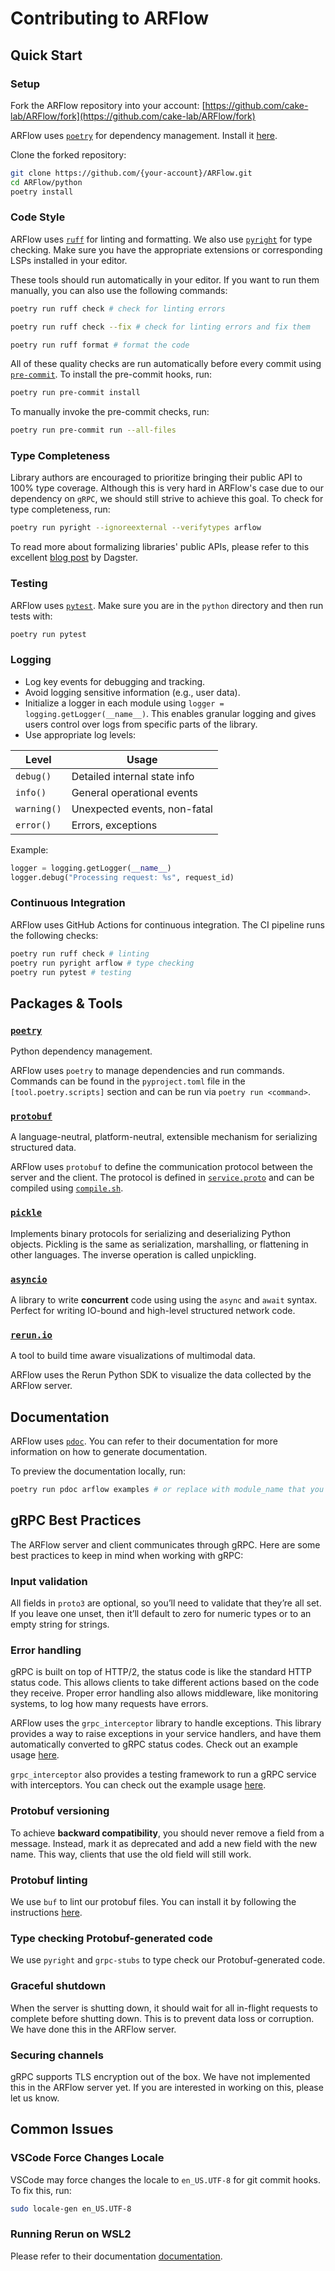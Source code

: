 # Contributing to ARFlow

## Quick Start

### Setup

Fork the ARFlow repository into your account: [https://github.com/cake-lab/ARFlow/fork](https://github.com/cake-lab/ARFlow/fork)

ARFlow uses [`poetry`](https://python-poetry.org) for dependency management. Install it [here](https://python-poetry.org/docs/).

Clone the forked repository:

```bash
git clone https://github.com/{your-account}/ARFlow.git
cd ARFlow/python
poetry install
```

### Code Style

ARFlow uses [`ruff`](https://docs.astral.sh/ruff/) for linting and formatting. We also use [`pyright`](https://github.com/microsoft/pyright) for type checking. Make sure you have the appropriate extensions or corresponding LSPs installed in your editor.

These tools should run automatically in your editor. If you want to run them manually, you can also use the following commands:

```bash
poetry run ruff check # check for linting errors

poetry run ruff check --fix # check for linting errors and fix them

poetry run ruff format # format the code
```

All of these quality checks are run automatically before every commit using [`pre-commit`](https://pre-commit.com). To install the pre-commit hooks, run:

```bash
poetry run pre-commit install
```

To manually invoke the pre-commit checks, run:

```bash
poetry run pre-commit run --all-files
```

### Type Completeness

Library authors are encouraged to prioritize bringing their public API to 100% type coverage. Although this is very hard in ARFlow's case due to our dependency on `gRPC`, we should still strive to achieve this goal. To check for type completeness, run:

```bash
poetry run pyright --ignoreexternal --verifytypes arflow
```

To read more about formalizing libraries' public APIs, please refer to this excellent [blog post](https://dagster.io/blog/adding-python-types#-step-3-formalize-public-api) by Dagster.

### Testing

ARFlow uses [`pytest`](https://pytest.org). Make sure you are in the `python` directory and then run tests with:

```bash
poetry run pytest
```

### Logging

- Log key events for debugging and tracking.
- Avoid logging sensitive information (e.g., user data).
- Initialize a logger in each module using `logger = logging.getLogger(__name__)`. This enables granular logging and gives users control over logs from specific parts of the library.
- Use appropriate log levels:

| Level       | Usage                        |
| ----------- | ---------------------------- |
| `debug()`   | Detailed internal state info |
| `info()`    | General operational events   |
| `warning()` | Unexpected events, non-fatal |
| `error()`   | Errors, exceptions           |

Example:

```python
logger = logging.getLogger(__name__)
logger.debug("Processing request: %s", request_id)
```

### Continuous Integration

ARFlow uses GitHub Actions for continuous integration. The CI pipeline runs the following checks:

```bash
poetry run ruff check # linting
poetry run pyright arflow # type checking
poetry run pytest # testing
```

## Packages & Tools

### [`poetry`](https://python-poetry.org)

Python dependency management.

ARFlow uses `poetry` to manage dependencies and run commands. Commands can be found in the `pyproject.toml` file in the `[tool.poetry.scripts]` section and can be run via `poetry run <command>`.

### [`protobuf`](https://protobuf.dev)

A language-neutral, platform-neutral, extensible mechanism for serializing structured data.

ARFlow uses `protobuf` to define the communication protocol between the server and the client. The protocol is defined in [`service.proto`](./protos/arflow/_grpc/service.proto) and can be compiled using [`compile.sh`](./protos/compile.sh).

### [`pickle`](https://docs.python.org/3/library/pickle.html)

Implements binary protocols for serializing and deserializing Python objects. Pickling is the same as serialization, marshalling, or flattening in other languages. The inverse operation is called unpickling.

### [`asyncio`](https://docs.python.org/3/library/asyncio.html)

A library to write **concurrent** code using using the `async` and `await` syntax. Perfect for writing IO-bound and high-level structured network code.

### [`rerun.io`](https://github.com/rerun-io/rerun)

A tool to build time aware visualizations of multimodal data.

ARFlow uses the Rerun Python SDK to visualize the data collected by the ARFlow server.

## Documentation

ARFlow uses [`pdoc`](https://pdoc.dev). You can refer to their documentation for more information on how to generate documentation.

To preview the documentation locally, run:

```bash
poetry run pdoc arflow examples # or replace with module_name that you want to preview
```

## gRPC Best Practices

The ARFlow server and client communicates through gRPC. Here are some best practices to keep in mind when working with gRPC:

### Input validation

All fields in `proto3` are optional, so you’ll need to validate that they’re all set. If you leave one unset, then it’ll default to zero for numeric types or to an empty string for strings.

### Error handling

gRPC is built on top of HTTP/2, the status code is like the standard HTTP status code. This allows clients to take different actions based on the code they receive. Proper error handling also allows middleware, like monitoring systems, to log how many requests have errors.

ARFlow uses the `grpc_interceptor` library to handle exceptions. This library provides a way to raise exceptions in your service handlers, and have them automatically converted to gRPC status codes. Check out an example usage [here](https://github.com/d5h-foss/grpc-interceptor/tree/master?tab=readme-ov-file#server-interceptor).

`grpc_interceptor` also provides a testing framework to run a gRPC service with interceptors. You can check out the example usage [here](./python/tests/test_interceptor.py).

### Protobuf versioning

To achieve **backward compatibility**, you should never remove a field from a message. Instead, mark it as deprecated and add a new field with the new name. This way, clients that use the old field will still work.

### Protobuf linting

We use `buf` to lint our protobuf files. You can install it by following the instructions [here](https://buf.build/docs/installation).

### Type checking Protobuf-generated code

We use `pyright` and `grpc-stubs` to type check our Protobuf-generated code.

### Graceful shutdown

When the server is shutting down, it should wait for all in-flight requests to complete before shutting down. This is to prevent data loss or corruption. We have done this in the ARFlow server.

### Securing channels

gRPC supports TLS encryption out of the box. We have not implemented this in the ARFlow server yet. If you are interested in working on this, please let us know.

## Common Issues

### VSCode Force Changes Locale

VSCode may force changes the locale to `en_US.UTF-8` for git commit hooks. To fix this, run:

```bash
sudo locale-gen en_US.UTF-8
```

### Running Rerun on WSL2

Please refer to their documentation [documentation](https://rerun.io/docs/getting-started/troubleshooting#wsl2).
